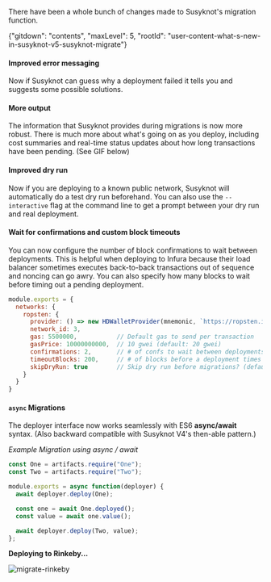 There have been a whole bunch of changes made to Susyknot's migration function.

{"gitdown": "contents", "maxLevel": 5, "rootId": "user-content-what-s-new-in-susyknot-v5-susyknot-migrate"}

#### Improved error messaging
Now if Susyknot can guess why a deployment failed it tells you and suggests some possible solutions.

#### More output
The information that Susyknot provides during migrations is now more robust.  There is much more about what's going on as you deploy, including cost summaries and real-time status updates about how long transactions have been pending. (See GIF below)

#### Improved dry run
Now if you are deploying to a known public network, Susyknot will automatically do a test dry run beforehand.  You can also use the `--interactive` flag at the command line to get a prompt between your dry run and real deployment.

#### Wait for confirmations and custom block timeouts
You can now configure the number of block confirmations to wait between deployments. This is helpful when deploying to Infura because their load balancer sometimes executes back-to-back transactions out of sequence and noncing can go awry.
You can also specify how many blocks to wait before timing out a pending deployment.
```javascript
module.exports = {
  networks: {
    ropsten: {
      provider: () => new HDWalletProvider(mnemonic, `https://ropsten.infura.io`),
      network_id: 3,
      gas: 5500000,           // Default gas to send per transaction
      gasPrice: 10000000000,  // 10 gwei (default: 20 gwei)
      confirmations: 2,       // # of confs to wait between deployments. (default: 0)
      timeoutBlocks: 200,     // # of blocks before a deployment times out  (minimum/default: 50)
      skipDryRun: true        // Skip dry run before migrations? (default: false for public nets )
    }
  }
}
```

#### `async` Migrations
The deployer interface now works seamlessly with ES6 **async/await** syntax. (Also backward compatible with Susyknot V4's then-able pattern.)

*Example Migration using async / await*
```javascript
const One = artifacts.require("One");
const Two = artifacts.require("Two");

module.exports = async function(deployer) {
  await deployer.deploy(One);

  const one = await One.deployed();
  const value = await one.value();

  await deployer.deploy(Two, value);
};
```
**Deploying to Rinkeby...**

![migrate-rinkeby](https://user-images.githubusercontent.com/7332026/43867960-3499922c-9b20-11e8-8553-589308a6cd61.gif)
